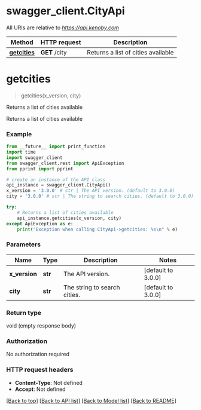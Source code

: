 # swagger_client.CityApi

All URIs are relative to *https://api.kenoby.com*

Method | HTTP request | Description
------------- | ------------- | -------------
[**getcities**](CityApi.md#getcities) | **GET** /city | Returns a list of cities available


# **getcities**
> getcities(x_version, city)

Returns a list of cities available

Returns a list of cities available

### Example
```python
from __future__ import print_function
import time
import swagger_client
from swagger_client.rest import ApiException
from pprint import pprint

# create an instance of the API class
api_instance = swagger_client.CityApi()
x_version = '3.0.0' # str | The API version. (default to 3.0.0)
city = '3.0.0' # str | The string to search cities. (default to 3.0.0)

try:
    # Returns a list of cities available
    api_instance.getcities(x_version, city)
except ApiException as e:
    print("Exception when calling CityApi->getcities: %s\n" % e)
```

### Parameters

Name | Type | Description  | Notes
------------- | ------------- | ------------- | -------------
 **x_version** | **str**| The API version. | [default to 3.0.0]
 **city** | **str**| The string to search cities. | [default to 3.0.0]

### Return type

void (empty response body)

### Authorization

No authorization required

### HTTP request headers

 - **Content-Type**: Not defined
 - **Accept**: Not defined

[[Back to top]](#) [[Back to API list]](../README.md#documentation-for-api-endpoints) [[Back to Model list]](../README.md#documentation-for-models) [[Back to README]](../README.md)

